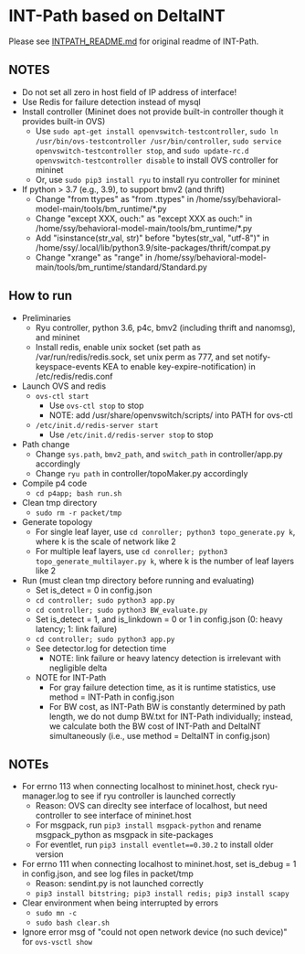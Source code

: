 # INT-Path based on DeltaINT

Please see [INTPATH_README.md](./INTPATH_README.md) for original readme of INT-Path.

## NOTES

- Do not set all zero in host field of IP address of interface!
- Use Redis for failure detection instead of mysql
- Install controller (Mininet does not provide built-in controller though it provides built-in OVS)
	+ Use `sudo apt-get install openvswitch-testcontroller`, `sudo ln /usr/bin/ovs-testcontroller /usr/bin/controller`, `sudo service openvswitch-testcontroller stop`, and `sudo update-rc.d openvswitch-testcontroller disable` to install OVS controller for mininet
	+ Or, use `sudo pip3 install ryu` to install ryu controller for mininet
- If python > 3.7 (e.g., 3.9), to support bmv2 (and thrift)
	+ Change "from ttypes" as "from \.ttypes" in /home/ssy/behavioral-model-main/tools/bm_runtime/\*.py
	+ Change "except XXX, ouch:" as "except XXX as ouch:" in /home/ssy/behavioral-model-main/tools/bm_runtime/\*.py
	+ Add "isinstance(str_val, str)" before "bytes(str_val, "utf-8")" in /home/ssy/.local/lib/python3.9/site-packages/thrift/compat.py
	+ Change "xrange" as "range" in /home/ssy/behavioral-model-main/tools/bm_runtime/standard/Standard.py 

## How to run

- Preliminaries
	+ Ryu controller, python 3.6, p4c, bmv2 (including thrift and nanomsg), and mininet
	+ Install redis, enable unix socket (set path as /var/run/redis/redis.sock, set unix perm as 777, and set notify-keyspace-events KEA to enable key-expire-notification) in /etc/redis/redis.conf 
- Launch OVS and redis
	+ `ovs-ctl start`
		* Use `ovs-ctl stop` to stop
		* NOTE: add /usr/share/openvswitch/scripts/ into PATH for ovs-ctl
	+ `/etc/init.d/redis-server start`
		* Use `/etc/init.d/redis-server stop` to stop
- Path change
	+ Change `sys.path`, `bmv2_path`, and `switch_path` in controller/app.py accordingly
	+ Change `ryu path` in controller/topoMaker.py accordingly
- Compile p4 code
	+ `cd p4app; bash run.sh`
- Clean tmp directory
	+ `sudo rm -r packet/tmp`
- Generate topology
	+ For single leaf layer, use `cd conroller; python3 topo_generate.py k`, where k is the scale of network like 2
	+ For multiple leaf layers, use `cd conroller; python3 topo_generate_multilayer.py k`, where k is the number of leaf layers like 2
- Run (must clean tmp directory before running and evaluating)
	+ Set is_detect = 0 in config.json
	+ `cd controller; sudo python3 app.py`
	+ `cd controller; sudo python3 BW_evaluate.py`
	+ Set is_detect = 1, and is_linkdown = 0 or 1 in config.json (0: heavy latency; 1: link failure)
	+ `cd controller; sudo python3 app.py`
	+ See detector.log for detection time
		* NOTE: link failure or heavy latency detection is irrelevant with negligible delta
	+ NOTE for INT-Path
		* For gray failure detection time, as it is runtime statistics, use method = INT-Path in config.json
		* For BW cost, as INT-Path BW is constantly determined by path length, we do not dump BW.txt for INT-Path individually; instead, we calculate both the BW cost of INT-Path and DeltaINT simultaneously (i.e., use method = DeltaINT in config.json)

## NOTEs

- For errno 113 when connecting localhost to mininet.host, check ryu-manager.log to see if ryu controller is launched correctly
	+ Reason: OVS can direclty see interface of localhost, but need controller to see interface of mininet.host
	+ For msgpack, run `pip3 install msgpack-python` and rename msgpack_python as msgpack in site-packages
	+ For eventlet, run `pip3 install eventlet==0.30.2` to install older version
- For errno 111 when connecting localhost to mininet.host, set is_debug = 1 in config.json, and see log files in packet/tmp
	+ Reason: sendint.py is not launched correctly
	+ `pip3 install bitstring; pip3 install redis; pip3 install scapy`
- Clear environment when being interrupted by errors
	+ `sudo mn -c`
	+ `sudo bash clear.sh`
- Ignore error msg of "could not open network device (no such device)" for `ovs-vsctl show`
